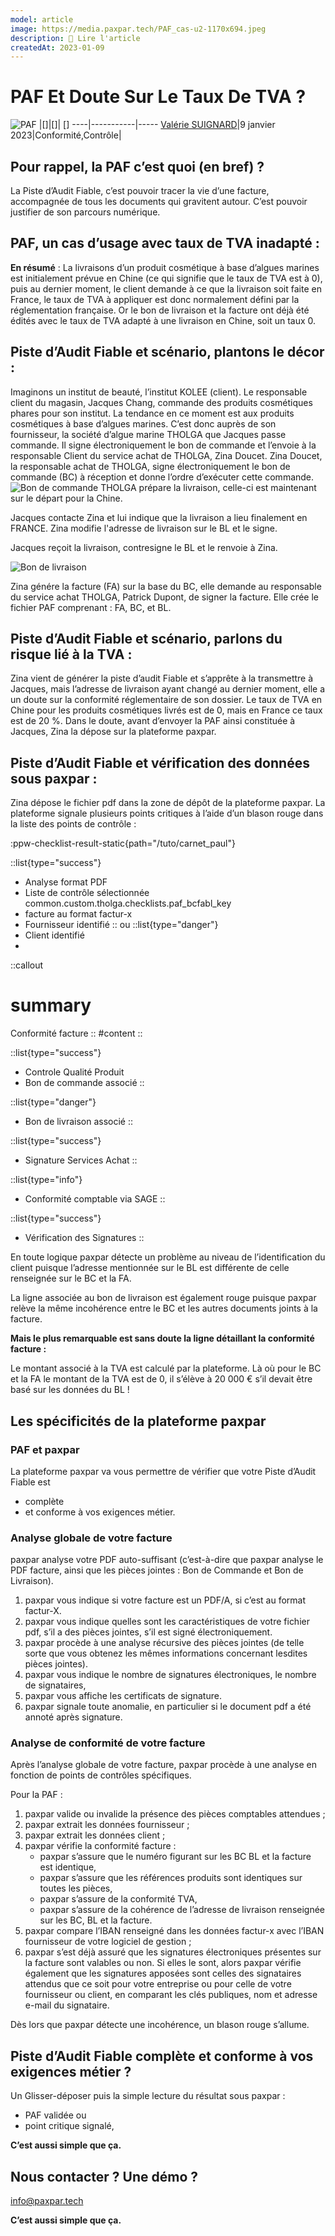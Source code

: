 ```yaml
---
model: article
image: https://media.paxpar.tech/PAF_cas-u2-1170x694.jpeg
description: 📖 Lire l'article
createdAt: 2023-01-09
---
```


# PAF Et Doute Sur Le Taux De TVA ?

![PAF](https://media.paxpar.tech/PAF_cas-u2-1170x694.jpeg)
|[]|[]| []
----|-----------|-----
[Valérie SUIGNARD](/actor/valerie)|9 janvier 2023|Conformité,Contrôle| 

## Pour rappel, la PAF c’est quoi (en bref) ?
La Piste d’Audit Fiable, c’est pouvoir tracer la vie d’une facture, accompagnée de tous les documents qui gravitent autour. C’est pouvoir justifier de son parcours numérique.

## PAF, un cas d’usage avec taux de TVA inadapté :
**En résumé** : La livraisons d’un produit cosmétique à base d’algues marines est initialement prévue en Chine (ce qui signifie que le taux de TVA est à 0), puis au dernier moment, le client demande à ce que la livraison soit faite en France, le taux de TVA à appliquer est donc normalement défini par la réglementation française. Or le bon de livraison et la facture ont déjà été édités avec le taux de TVA adapté à une livraison en Chine, soit un taux 0.

## Piste d’Audit Fiable et scénario, plantons le décor :
Imaginons un institut de beauté, l’institut KOLEE (client). Le responsable client du magasin, Jacques Chang, commande des produits cosmétiques phares pour son institut. La tendance en ce moment est aux produits cosmétiques à base d’algues marines. C’est donc auprès de son fournisseur, la société d’algue marine THOLGA que Jacques passe commande. Il signe électroniquement le bon de commande et l’envoie à la responsable Client du service achat de THOLGA, Zina Doucet. Zina Doucet, la responsable achat de THOLGA, signe électroniquement le bon de commande (BC) à réception et donne l’ordre d’exécuter cette commande.
![Bon de commande](https://media.paxpar.tech/pp_blog_paf_1203b-BC_jacques-zina.png)
THOLGA prépare la livraison, celle-ci est maintenant sur le départ pour la Chine.

Jacques contacte Zina et lui indique que la livraison a lieu finalement en FRANCE. 
Zina modifie l'adresse de livraison sur le BL et le signe. 

Jacques reçoit la livraison, contresigne le BL et le renvoie à Zina.

![Bon de livraison](https://media.paxpar.tech/pp_blog_paf_1203b-BL_zina-jaques.png)

Zina génére la facture (FA) sur la base du BC, elle demande au responsable du service achat THOLGA, Patrick Dupont, de signer la facture. Elle crée le fichier PAF comprenant : FA, BC, et BL.

## Piste d’Audit Fiable et scénario, parlons du risque lié à la TVA :

Zina vient de générer la piste d’audit Fiable et s’apprête à la transmettre à Jacques, mais l’adresse de livraison ayant changé au dernier moment, elle a un doute sur la conformité réglementaire de son dossier. Le taux de TVA en Chine pour les produits cosmétiques livrés est de 0, mais en France ce taux est de 20 %. Dans le doute, avant d’envoyer la PAF ainsi constituée à Jacques, Zina la dépose sur la plateforme paxpar.

## Piste d’Audit Fiable et vérification des données sous paxpar :

Zina dépose le fichier pdf dans la zone de dépôt de la plateforme paxpar. La plateforme signale plusieurs points critiques à l’aide d’un blason rouge dans la liste des points de contrôle :


:ppw-checklist-result-static{path="/tuto/carnet_paul"}

::list{type="success"}

- Analyse format PDF
- Liste de contrôle sélectionnée common.custom.tholga.checklists.paf_bcfabl_key
- facture au format factur-x
- Fournisseur identifié 
::
ou 
::list{type="danger"}
- Client identifié
- 
::callout
# summary 
Conformité facture
::
#content
::

::list{type="success"}

- Controle Qualité Produit
- Bon de commande associé
::

::list{type="danger"}
- Bon de livraison associé
::

::list{type="success"}

- Signature Services Achat
::


::list{type="info"}
- Conformité comptable via SAGE 
::

::list{type="success"}

- Vérification des Signatures
::

En toute logique paxpar détecte un problème au niveau de l’identification du client puisque l’adresse mentionnée sur le BL est différente de celle renseignée sur le BC et la FA.

La ligne associée au bon de livraison est également rouge puisque paxpar relève la même incohérence entre le BC et les autres documents joints à la facture.

**Mais le plus remarquable est sans doute la ligne détaillant la conformité facture :**

Le montant associé à la TVA est calculé par la plateforme. Là où pour le BC et la FA le montant de la TVA est de 0, il s’élève à 20 000 € s’il devait être basé sur les données du BL !

## Les spécificités de la plateforme paxpar
### PAF et paxpar
La plateforme paxpar va vous permettre de vérifier que votre Piste d’Audit Fiable est

- complète
- et conforme à vos exigences métier.

### Analyse globale de votre facture
paxpar analyse votre PDF auto-suffisant (c’est-à-dire que paxpar analyse le PDF facture, ainsi que les pièces jointes : Bon de Commande et Bon de Livraison).

1. paxpar vous indique si votre facture est un PDF/A, si c’est au format factur-X.
1. paxpar vous indique quelles sont les caractéristiques de votre fichier pdf, s’il a des pièces jointes, s’il est signé électroniquement.
1. paxpar procède à une analyse récursive des pièces jointes (de telle sorte que vous obtenez les mêmes informations concernant lesdites pièces jointes).
1. paxpar vous indique le nombre de signatures électroniques, le nombre de signataires,
1. paxpar vous affiche les certificats de signature.
1. paxpar signale toute anomalie, en particulier si le document pdf a été annoté après signature.

### Analyse de conformité de votre facture
Après l’analyse globale de votre facture, paxpar procède à une analyse en fonction de points de contrôles spécifiques.

Pour la PAF :

1. paxpar valide ou invalide la présence des pièces comptables attendues ;
1. paxpar extrait les données fournisseur ;
1. paxpar extrait les données client ;
1. paxpar vérifie la conformité facture :
    - paxpar s’assure que le numéro figurant sur les BC BL et la facture est identique,
    - paxpar s’assure que les références produits sont identiques sur toutes les pièces,
    - paxpar s’assure de la conformité TVA,
    - paxpar s’assure de la cohérence de l’adresse de livraison renseignée sur les BC, BL et la facture.
1. paxpar compare l’IBAN renseigné dans les données factur-x avec l’IBAN fournisseur de votre logiciel de gestion ;
1. paxpar s’est déjà assuré que les signatures électroniques présentes sur la facture sont valables ou non. Si elles le sont, alors paxpar vérifie également que les signatures apposées sont celles des signataires attendus que ce soit pour votre entreprise ou pour celle de votre fournisseur ou client, en comparant les clés publiques, nom et adresse e-mail du signataire.

Dès lors que paxpar détecte une incohérence, un blason rouge s’allume.

## Piste d’Audit Fiable complète et conforme à vos exigences métier ?
Un Glisser-déposer puis la simple lecture du résultat sous paxpar :

- PAF validée ou
- point critique signalé,

**C’est aussi simple que ça.**

## Nous contacter ? Une démo ?
info@paxpar.tech

**C’est aussi simple que ça.**